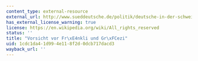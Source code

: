 ```yaml
---
content_type: external-resource
external_url: http://www.sueddeutsche.de/politik/deutsche-in-der-schweiz-vorsicht-vor-fraenkli-und-grueezi-1.79758
has_external_license_warning: true
license: https://en.wikipedia.org/wiki/All_rights_reserved
status: ''
title: "Vorsicht vor Fr\xE4nkli und Gr\xFCezi"
uid: 1cdc1da4-1d99-4e11-8f2d-0dcb717dacd3
wayback_url: ''
---
```

